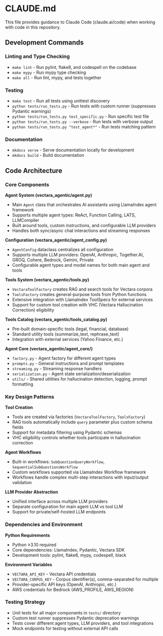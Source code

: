# CLAUDE.md

This file provides guidance to Claude Code (claude.ai/code) when working with code in this repository.

## Development Commands

### Linting and Type Checking
- `make lint` - Run pylint, flake8, and codespell on the codebase
- `make mypy` - Run mypy type checking
- `make all` - Run lint, mypy, and tests together

### Testing
- `make test` - Run all tests using unittest discovery
- `python tests/run_tests.py` - Run tests with custom runner (suppresses Pydantic warnings)
- `python tests/run_tests.py test_specific.py` - Run specific test file
- `python tests/run_tests.py --verbose` - Run tests with verbose output
- `python tests/run_tests.py "test_agent*"` - Run tests matching pattern

### Documentation
- `mkdocs serve` - Serve documentation locally for development
- `mkdocs build` - Build documentation

## Code Architecture

### Core Components

**Agent System (vectara_agentic/agent.py)**
- Main `Agent` class that orchestrates AI assistants using LlamaIndex agent framework
- Supports multiple agent types: ReAct, Function Calling, LATS, LLMCompiler
- Built around tools, custom instructions, and configurable LLM providers
- Handles both sync/async chat interactions and streaming responses

**Configuration (vectara_agentic/agent_config.py)**
- `AgentConfig` dataclass centralizes all configuration
- Supports multiple LLM providers: OpenAI, Anthropic, Together.AI, GROQ, Cohere, Bedrock, Gemini, Private
- Configurable agent types and model names for both main agent and tools

**Tools System (vectara_agentic/tools.py)**
- `VectaraToolFactory` creates RAG and search tools for Vectara corpora
- `ToolsFactory` creates general-purpose tools from Python functions
- Extensive integration with LlamaIndex ToolSpecs for external services
- Support for custom tool creation with VHC (Vectara Hallucination Correction) eligibility

**Tools Catalog (vectara_agentic/tools_catalog.py)**
- Pre-built domain-specific tools (legal, financial, database)
- Standard utility tools (summarize_text, rephrase_text)
- Integration with external services (Yahoo Finance, etc.)

**Agent Core (vectara_agentic/agent_core/)**
- `factory.py` - Agent factory for different agent types
- `prompts.py` - General instructions and prompt templates
- `streaming.py` - Streaming response handlers
- `serialization.py` - Agent state serialization/deserialization
- `utils/` - Shared utilities for hallucination detection, logging, prompt formatting

### Key Design Patterns

**Tool Creation**
- Tools are created via factories (`VectaraToolFactory`, `ToolsFactory`)
- RAG tools automatically include `query` parameter plus custom schema fields
- Support for metadata filtering using Pydantic schemas
- VHC eligibility controls whether tools participate in hallucination correction

**Agent Workflows**
- Built-in workflows: `SubQuestionQueryWorkflow`, `SequentialSubQuestionsWorkflow`
- Custom workflows supported via LlamaIndex Workflow framework
- Workflows handle complex multi-step interactions with input/output validation

**LLM Provider Abstraction**
- Unified interface across multiple LLM providers
- Separate configuration for main agent LLM vs tool LLM
- Support for private/self-hosted LLM endpoints

### Dependencies and Environment

**Python Requirements**
- Python ≥3.10 required
- Core dependencies: LlamaIndex, Pydantic, Vectara SDK
- Development tools: pylint, flake8, mypy, codespell, black

**Environment Variables**
- `VECTARA_API_KEY` - Vectara API credentials
- `VECTARA_CORPUS_KEY` - Corpus identifier(s), comma-separated for multiple
- Provider-specific API keys (OpenAI, Anthropic, etc.)
- AWS credentials for Bedrock (AWS_PROFILE, AWS_REGION)

### Testing Strategy
- Unit tests for all major components in `tests/` directory
- Custom test runner suppresses Pydantic deprecation warnings
- Tests cover different agent types, LLM providers, and tool integrations
- Mock endpoints for testing without external API calls